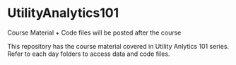 # UtilityAnalytics101

Course Material + Code files will be posted after the course

This repository has the course material covered in Utility Anlytics 101 series. Refer to each day folders to access data and code files.
